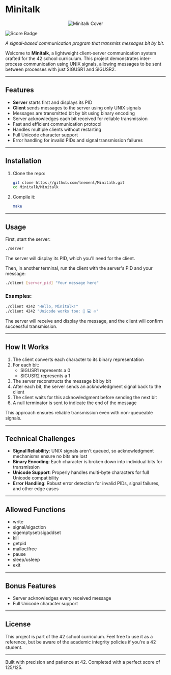 
# Minitalk
<p align="center">
  <img src="https://raw.githubusercontent.com/ayogun/42-project-badges/refs/heads/main/covers/cover-minitalk-bonus.png" alt="Minitalk Cover">
</p>
<img src="https://img.shields.io/badge/Score-125%2F125-brightgreen" alt="Score Badge">


*A signal-based communication program that transmits messages bit by bit.*

Welcome to **Minitalk**, a lightweight client-server communication system crafted for the 42 school curriculum. This project demonstrates inter-process communication using UNIX signals, allowing messages to be sent between processes with just SIGUSR1 and SIGUSR2.

---

## Features
- **Server** starts first and displays its PID
- **Client** sends messages to the server using only UNIX signals
- Messages are transmitted bit by bit using binary encoding
- Server acknowledges each bit received for reliable transmission
- Fast and efficient communication protocol
- Handles multiple clients without restarting
- Full Unicode character support
- Error handling for invalid PIDs and signal transmission failures

---

## Installation
1. Clone the repo:
   ```bash
   git clone https://github.com/lnemenl/Minitalk.git
   cd Minitalk/Minitalk
   ```
2. Compile it:
   ```bash
   make
   ```

---

## Usage
First, start the server:
```bash
./server
```

The server will display its PID, which you'll need for the client.

Then, in another terminal, run the client with the server's PID and your message:
```bash
./client [server_pid] "Your message here"
```

### Examples:
```bash
./client 4242 "Hello, Minitalk!"
./client 4242 "Unicode works too: 🚀 💻 🔥"
```

The server will receive and display the message, and the client will confirm successful transmission.

---

## How It Works
1. The client converts each character to its binary representation
2. For each bit:
   - SIGUSR1 represents a 0
   - SIGUSR2 represents a 1
3. The server reconstructs the message bit by bit
4. After each bit, the server sends an acknowledgment signal back to the client
5. The client waits for this acknowledgment before sending the next bit
6. A null terminator is sent to indicate the end of the message

This approach ensures reliable transmission even with non-queueable signals.

---

## Technical Challenges
- **Signal Reliability**: UNIX signals aren't queued, so acknowledgment mechanisms ensure no bits are lost
- **Binary Encoding**: Each character is broken down into individual bits for transmission
- **Unicode Support**: Properly handles multi-byte characters for full Unicode compatibility
- **Error Handling**: Robust error detection for invalid PIDs, signal failures, and other edge cases

---

## Allowed Functions
- write
- signal/sigaction
- sigemptyset/sigaddset
- kill
- getpid
- malloc/free
- pause
- sleep/usleep
- exit

---

## Bonus Features
- Server acknowledges every received message
- Full Unicode character support

---

## License
This project is part of the 42 school curriculum. Feel free to use it as a reference, but be aware of the academic integrity policies if you're a 42 student.

---

Built with precision and patience at 42. Completed with a perfect score of 125/125.
